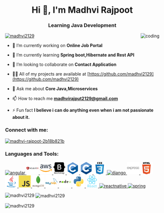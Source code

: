 <h1 align="center">Hi 👋, I'm Madhvi Rajpoot</h1>
<h3 align="center">Learning Java Development</h3>
<img align="right" alt="coding" width:400 src="https://www.google.com/search?sxsrf=APwXEdduEdL_JNBX5Tg_14E5DajY-3iuzA:1683399953291&q=coding+girl+image+animated&tbm=isch&chips=q:coding+girl+image+animated,online_chips:programming+wallpaper:hg3_I6I8ycE%3D&usg=AI4_-kT_TxGdfs2nWN9Xcvrm8w6Rtf2pAA&sa=X&ved=2ahUKEwj2gOzBseH-AhUQ82EKHagjALYQgIoDKAJ6BAgIEBo&biw=1242&bih=568&dpr=1.1#imgrc=DV691OLbyN-bjM">



<p align="left"> <a href="https://github.com/ryo-ma/github-profile-trophy"><img src="https://github-profile-trophy.vercel.app/?username=madhvi2129" alt="madhvi2129" /></a> </p>

- 🔭 I’m currently working on **Online Job Portal**

- 🌱 I’m currently learning **Spring boot,Hibernate and Rest API**

- 👯 I’m looking to collaborate on **Contact Application**

- 👨‍💻 All of my projects are available at [https://github.com/madhvi2129](https://github.com/madhvi2129)

- 💬 Ask me about **Core Java,Microservices**

- 📫 How to reach me **madhvirajput2129@gmail.com**

- ⚡ Fun fact **I believe i can do anything even when i am not passionate about it.**

<h3 align="left">Connect with me:</h3>
<p align="left">
<a href="https://linkedin.com/in/madhvi-rajpoot-2b18b821b" target="blank"><img align="center" src="https://raw.githubusercontent.com/rahuldkjain/github-profile-readme-generator/master/src/images/icons/Social/linked-in-alt.svg" alt="madhvi-rajpoot-2b18b821b" height="30" width="40" /></a>
</p>

<h3 align="left">Languages and Tools:</h3>
<p align="left"> <a href="https://angular.io" target="_blank" rel="noreferrer"> <img src="https://angular.io/assets/images/logos/angular/angular.svg" alt="angular" width="40" height="40"/> </a> <a href="https://angular.io" target="_blank" rel="noreferrer"> <img src="https://raw.githubusercontent.com/devicons/devicon/master/icons/angularjs/angularjs-original-wordmark.svg" alt="angularjs" width="40" height="40"/> </a> <a href="https://aws.amazon.com" target="_blank" rel="noreferrer"> <img src="https://raw.githubusercontent.com/devicons/devicon/master/icons/amazonwebservices/amazonwebservices-original-wordmark.svg" alt="aws" width="40" height="40"/> </a> <a href="https://getbootstrap.com" target="_blank" rel="noreferrer"> <img src="https://raw.githubusercontent.com/devicons/devicon/master/icons/bootstrap/bootstrap-plain-wordmark.svg" alt="bootstrap" width="40" height="40"/> </a> <a href="https://www.cprogramming.com/" target="_blank" rel="noreferrer"> <img src="https://raw.githubusercontent.com/devicons/devicon/master/icons/c/c-original.svg" alt="c" width="40" height="40"/> </a> <a href="https://www.w3schools.com/cpp/" target="_blank" rel="noreferrer"> <img src="https://raw.githubusercontent.com/devicons/devicon/master/icons/cplusplus/cplusplus-original.svg" alt="cplusplus" width="40" height="40"/> </a> <a href="https://www.w3schools.com/css/" target="_blank" rel="noreferrer"> <img src="https://raw.githubusercontent.com/devicons/devicon/master/icons/css3/css3-original-wordmark.svg" alt="css3" width="40" height="40"/> </a> <a href="https://www.djangoproject.com/" target="_blank" rel="noreferrer"> <img src="https://cdn.worldvectorlogo.com/logos/django.svg" alt="django" width="40" height="40"/> </a> <a href="https://expressjs.com" target="_blank" rel="noreferrer"> <img src="https://raw.githubusercontent.com/devicons/devicon/master/icons/express/express-original-wordmark.svg" alt="express" width="40" height="40"/> </a> <a href="https://www.w3.org/html/" target="_blank" rel="noreferrer"> <img src="https://raw.githubusercontent.com/devicons/devicon/master/icons/html5/html5-original-wordmark.svg" alt="html5" width="40" height="40"/> </a> <a href="https://www.java.com" target="_blank" rel="noreferrer"> <img src="https://raw.githubusercontent.com/devicons/devicon/master/icons/java/java-original.svg" alt="java" width="40" height="40"/> </a> <a href="https://developer.mozilla.org/en-US/docs/Web/JavaScript" target="_blank" rel="noreferrer"> <img src="https://raw.githubusercontent.com/devicons/devicon/master/icons/javascript/javascript-original.svg" alt="javascript" width="40" height="40"/> </a> <a href="https://www.mongodb.com/" target="_blank" rel="noreferrer"> <img src="https://raw.githubusercontent.com/devicons/devicon/master/icons/mongodb/mongodb-original-wordmark.svg" alt="mongodb" width="40" height="40"/> </a> <a href="https://www.mysql.com/" target="_blank" rel="noreferrer"> <img src="https://raw.githubusercontent.com/devicons/devicon/master/icons/mysql/mysql-original-wordmark.svg" alt="mysql" width="40" height="40"/> </a> <a href="https://nodejs.org" target="_blank" rel="noreferrer"> <img src="https://raw.githubusercontent.com/devicons/devicon/master/icons/nodejs/nodejs-original-wordmark.svg" alt="nodejs" width="40" height="40"/> </a> <a href="https://www.python.org" target="_blank" rel="noreferrer"> <img src="https://raw.githubusercontent.com/devicons/devicon/master/icons/python/python-original.svg" alt="python" width="40" height="40"/> </a> <a href="https://reactjs.org/" target="_blank" rel="noreferrer"> <img src="https://raw.githubusercontent.com/devicons/devicon/master/icons/react/react-original-wordmark.svg" alt="react" width="40" height="40"/> </a> <a href="https://reactnative.dev/" target="_blank" rel="noreferrer"> <img src="https://reactnative.dev/img/header_logo.svg" alt="reactnative" width="40" height="40"/> </a> <a href="https://spring.io/" target="_blank" rel="noreferrer"> <img src="https://www.vectorlogo.zone/logos/springio/springio-icon.svg" alt="spring" width="40" height="40"/> </a> </p>

<p><img align="left" src="https://github-readme-stats.vercel.app/api/top-langs?username=madhvi2129&show_icons=true&locale=en&layout=compact" alt="madhvi2129" /></p>

<p>&nbsp;<img align="center" src="https://github-readme-stats.vercel.app/api?username=madhvi2129&show_icons=true&locale=en" alt="madhvi2129" /></p>

<p><img align="center" src="https://github-readme-streak-stats.herokuapp.com/?user=madhvi2129&" alt="madhvi2129" /></p>

